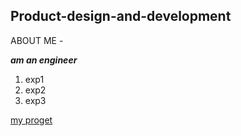 ## Product-design-and-development
ABOUT ME - 

***am an engineer***

1. exp1
2. exp2
3. exp3

[my proget](https://docs.google.com/presentation/d/1Kz_6uP92gOz2dWUfsiBHR37XtzbvrfjhkwEnXRrWEso/edit?usp=sharing)
